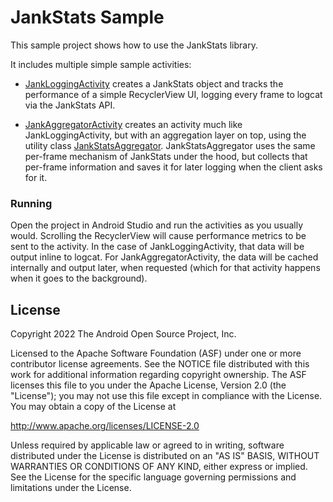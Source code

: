 JankStats Sample
===================================

This sample project shows how to use the JankStats library.

It includes multiple simple sample activities:

* [JankLoggingActivity](app/src/main/java/com/example/jankstats/JankLoggingActivity.kt)
creates a JankStats object and tracks the performance of a simple RecyclerView
UI, logging every frame to logcat via the JankStats API.

* [JankAggregatorActivity](app/src/main/java/com/example/jankstats/JankAggregatorActivity.kt)
creates an activity much like JankLoggingActivity, but with an aggregation layer
on top, using the utility class
[JankStatsAggregator](app/src/main/java/com/example/jankstats/JankStatsAggregator.kt).
JankStatsAggregator uses the same per-frame mechanism of JankStats under the hood,
but collects that per-frame information and saves it for later logging when the client
asks for it.

### Running

Open the project in Android Studio and run the activities as you usually would.
Scrolling the RecyclerView will cause performance metrics to be sent to the activity.
In the case of JankLoggingActivity, that data will be output inline to logcat.
For JankAggregatorActivity, the data will be cached internally and output later,
when requested (which for that activity happens when it goes to the background).

License
-------

Copyright 2022 The Android Open Source Project, Inc.

Licensed to the Apache Software Foundation (ASF) under one or more contributor
license agreements.  See the NOTICE file distributed with this work for
additional information regarding copyright ownership.  The ASF licenses this
file to you under the Apache License, Version 2.0 (the "License"); you may not
use this file except in compliance with the License.  You may obtain a copy of
the License at

http://www.apache.org/licenses/LICENSE-2.0

Unless required by applicable law or agreed to in writing, software
distributed under the License is distributed on an "AS IS" BASIS, WITHOUT
WARRANTIES OR CONDITIONS OF ANY KIND, either express or implied.  See the
License for the specific language governing permissions and limitations under
the License.
